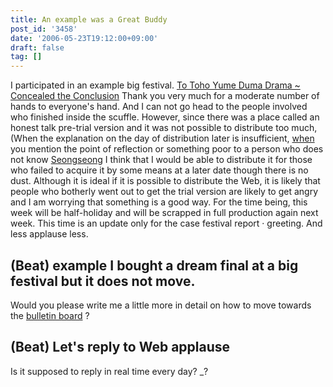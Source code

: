```yaml
---
title: An example was a Great Buddy
post_id: '3458'
date: '2006-05-23T19:12:00+09:00'
draft: false
tag: []
---
```


I participated in an example big festival. [To Toho Yume Duma Drama ~ Concealed the Conclusion](/!/thC/) Thank you very much for a moderate number of hands to everyone's hand. And I can not go head to the people involved who finished inside the scuffle. However, since there was a place called an honest talk pre-trial version and it was not possible to distribute too much, (When the explanation on the day of distribution later is insufficient, [when](/!/thA/) you mention the point of reflection or something poor to a person who does not know [Seongseong](/!/thA/) I think that I would be able to distribute it for those who failed to acquire it by some means at a later date though there is no dust. Although it is ideal if it is possible to distribute the Web, it is likely that people who botherly went out to get the trial version are likely to get angry and I am worrying that something is a good way. For the time being, this week will be half-holiday and will be scrapped in full production again next week. This time is an update only for the case festival report · greeting. And less applause less.

## (Beat) example I bought a dream final at a big festival but it does not move.

Would you please write me a little more in detail on how to move towards the [bulletin board](https://twitter.com/danmaq) ?

## (Beat) Let's reply to Web applause

Is it supposed to reply in real time every day? _?